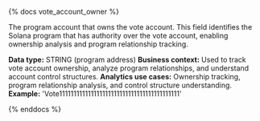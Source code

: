 {% docs vote_account_owner %}

The program account that owns the vote account. This field identifies the Solana program that has authority over the vote account, enabling ownership analysis and program relationship tracking.

**Data type:** STRING (program address)
**Business context:** Used to track vote account ownership, analyze program relationships, and understand account control structures.
**Analytics use cases:** Ownership tracking, program relationship analysis, and control structure understanding.
**Example:** 'Vote111111111111111111111111111111111111111111'

{% enddocs %} 